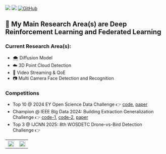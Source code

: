 ![](https://img.shields.io/badge/Major-Digital_Technology-609926?style=flat&logo=ABB%20RobotStudio&logoColor=ffffff)
![](https://img.shields.io/badge/-Postgraduate-609926?style=flat&logo=ABB%20RobotStudio&logoColor=ffffff)
[![GitHub](https://img.shields.io/github/stars/yjwong1999?style=social)](https://github.com/yjwong1999)

## 🔭 My Main Research Area(s) are Deep Reinforcement Learning and Federated Learning

### Current Research Area(s):
- 🌨️ Diffusion Model
- ☁️ 3D Point Cloud Detection
- 🎥 Video Streaming & QoE
- 📷 Multi Camera Face Detection and Recognition

### Competitions
- Top 10 @ 2024 EY Open Science Data Challenge 👉 [code](https://github.com/Double-Y-EY-Challenge-2024/EY-challenge-2024), [paper](http://dx.doi.org/10.36227/techrxiv.172963135.56918790/v1)
- Champion @ IEEE Big Data 2024: Building Extraction Generalization Challenge 👉 [code-1](https://github.com/yjwong1999/RSBuildingExtraction), [code-2](https://github.com/yjwong1999/RSGuidedDiffusion), [paper](https://doi.org/10.1109/BigData62323.2024.10825702)
- Top 3 @ IJCNN 2025: 8th WOSDETC Drone-vs-Bird Detection Challenge 👉

<table cellspacing="0" cellpadding="0">
  <tr align="center" valign="middle">
    <td><img width="100%" src="https://github-readme-stats.vercel.app/api?username=yjwong1999&count_private=true&theme=react&bg_color=20232A"></td>
    <td><img width="100%" src="https://github-readme-stats.vercel.app/api/top-langs/?username=yjwong1999&langs_count=6&hide=html,css,scss&layout=compact&theme=react&bg_color=20232A"></td>
  </tr>
</table>

<!--
**yjwong1999/yjwong1999** is a ✨ _special_ ✨ repository because its `README.md` (this file) appears on your GitHub profile.

Here are some ideas to get you started:

- 🔭 I’m currently working on ...
- 🌱 I’m currently learning ...
- 👯 I’m looking to collaborate on ...
- 🤔 I’m looking for help with ...
- 💬 Ask me about ...
- 📫 How to reach me: ...
- 😄 Pronouns: ...
- ⚡ Fun fact: ...
-->
